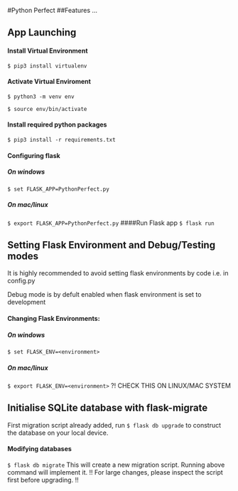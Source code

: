 #Python Perfect
##Features
...
## App Launching

#### Install Virtual Environment
`$ pip3 install virtualenv`
#### Activate Virtual Enviroment
`$ python3 -m venv env`

`$ source env/bin/activate`


#### Install required python packages


`$ pip3 install -r requirements.txt`

#### Configuring flask

##### On windows

`$ set FLASK_APP=PythonPerfect.py`


##### On mac/linux
`
$ export FLASK_APP=PythonPerfect.py
`
####Run Flask app
`
$ flask run
`
## Setting Flask Environment and Debug/Testing modes
It is highly recommended to avoid setting flask environments by code
i.e. in config.py

Debug mode is by defult enabled when flask environment is set to development
#### Changing Flask Environments:
##### On windows
`$ set FLASK_ENV=<environment>`
##### On mac/linux
`$ export FLASK_ENV=<environment>`   ?! CHECK THIS ON LINUX/MAC SYSTEM

## Initialise SQLite database with flask-migrate
First migration script already added, run
`$ flask db upgrade`
to construct the database on your local device.

#### Modifying databases
`$ flask db migrate`
This will create a new migration script. Running above command will implement it.
!! For large changes, please inspect the script first before upgrading. !!
